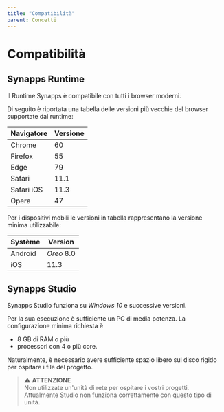 ```yaml
---
title: "Compatibilità"
parent: Concetti
---
```


# Compatibilità

## Synapps Runtime

Il Runtime Synapps è compatibile con tutti i browser moderni.

Di seguito è riportata una tabella delle versioni più vecchie del browser supportate dal runtime:

| Navigatore | Versione|
|----------- |---------|
| Chrome     | 60      |
| Firefox    | 55      |
| Edge       | 79      |
| Safari     | 11.1    |
| Safari iOS | 11.3    |
| Opera      | 47      |

Per i dispositivi mobili le versioni in tabella rappresentano la versione minima utilizzabile:

| Système    | Version |
|------------|---------|
| Android    | *Oreo* 8.0 |
| iOS        | 11.3    |


## Synapps Studio

Synapps Studio funziona su *Windows 10* e successive versioni.

Per la sua esecuzione è sufficiente un PC di media potenza. La configurazione minima richiesta è 
- 8 GB di RAM o più
- processori con 4 o più core.

Naturalmente, è necessario avere sufficiente spazio libero sul disco rigido per ospitare i file del progetto.

> ⚠️ **ATTENZIONE**<br>
> Non utilizzate un'unità di rete per ospitare i vostri progetti. Attualmente Studio non funziona correttamente con questo tipo di unità.
